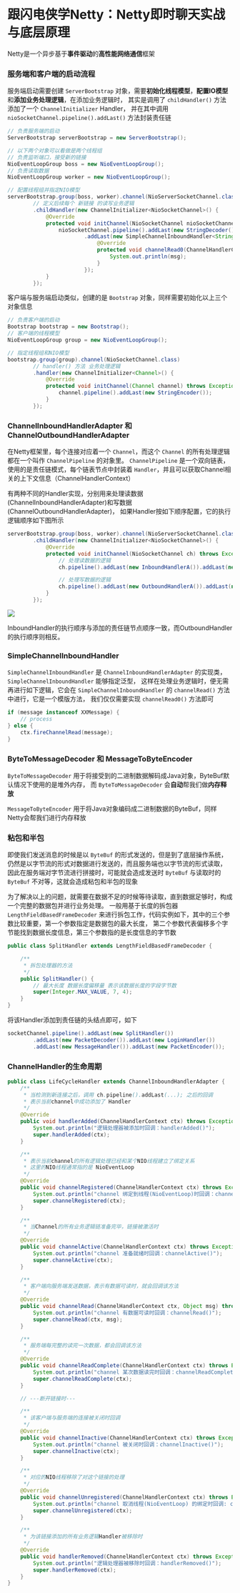 # 跟闪电侠学Netty：Netty即时聊天实战与底层原理

Netty是一个异步基于**事件驱动**的**高性能网络通信**框架

### 服务端和客户端的启动流程

服务端启动需要创建 `ServerBootstrap` 对象，需要**初始化线程模型**，**配置IO模型**和**添加业务处理逻辑**，在添加业务逻辑时，
其实是调用了 `childHandler()` 方法添加了一个 `ChannelInitializer` Handler，
并在其中调用 `nioSocketChannel.pipeline().addLast()` 方法封装责任链

```java
// 负责服务端的启动
ServerBootstrap serverBootstrap = new ServerBootstrap();

// 以下两个对象可以看做是两个线程组
// 负责监听端口，接受新的链接
NioEventLoopGroup boss = new NioEventLoopGroup();
// 负责读取数据
NioEventLoopGroup worker = new NioEventLoopGroup();

// 配置线程组并指定NIO模型
serverBootstrap.group(boss, worker).channel(NioServerSocketChannel.class)
        // 定义后续每个 新链接 的读写业务逻辑
        .childHandler(new ChannelInitializer<NioSocketChannel>() {
            @Override
            protected void initChannel(NioSocketChannel nioSocketChannel) throws Exception {
                nioSocketChannel.pipeline().addLast(new StringDecoder())
                        .addLast(new SimpleChannelInboundHandler<String>() {
                            @Override
                            protected void channelRead0(ChannelHandlerContext channelHandlerContext, String msg) throws Exception {
                                System.out.println(msg);
                            }
                        });
            }
        });
```

客户端与服务端启动类似，创建的是 `Bootstrap` 对象，同样需要初始化以上三个对象信息

```java
// 负责客户端的启动
Bootstrap bootstrap = new Bootstrap();
// 客户端的线程模型
NioEventLoopGroup group = new NioEventLoopGroup();

// 指定线程组和NIO模型
bootstrap.group(group).channel(NioSocketChannel.class)
        // handler() 方法 业务处理逻辑
        .handler(new ChannelInitializer<Channel>() {
            @Override
            protected void initChannel(Channel channel) throws Exception {
                channel.pipeline().addLast(new StringEncoder());
            }
        });
```

### ChannelInboundHandlerAdapter 和 ChannelOutboundHandlerAdapter

在Netty框架里，每个连接对应着一个 `Channel`，而这个 `Channel` 的所有处理逻辑都在一个叫作 `ChannelPipeline` 的对象里。
`ChannelPipeline` 是一个双向链表，使用的是责任链模式，每个链表节点中封装着 `Handler`，并且可以获取Channel相关的上下文信息（ChannelHandlerContext）

有两种不同的Handler实现，分别用来处理读数据(ChannelInboundHandlerAdapter)和写数据(ChannelOutboundHandlerAdapter)，
如果Handler按如下顺序配置，它的执行逻辑顺序如下图所示

```java
serverBootstrap.group(boss, worker).channel(NioServerSocketChannel.class)
        .childHandler(new ChannelInitializer<NioSocketChannel>() {
            @Override
            protected void initChannel(NioSocketChannel ch) throws Exception {
                // 处理读数据的逻辑
                ch.pipeline().addLast(new InboundHandlerA()).addLast(new InboundHandlerB());

                // 处理写数据的逻辑
                ch.pipeline().addLast(new OutboundHandlerA()).addLast(new OutboundHandlerB());
            }
        });
```

![](images/inoutbound.jpg)

InboundHandler的执行顺序与添加的责任链节点顺序一致，而OutboundHandler的执行顺序则相反。

### SimpleChannelInboundHandler

`SimpleChannelInboundHandler` 是 `ChannelInboundHandlerAdapter` 的实现类，`SimpleChannelInboundHandler` 能够指定泛型，
这样在处理业务逻辑时，便无需再进行如下逻辑，它会在 `SimpleChannelInboundHandler` 的 `channelRead()` 方法中进行，它是一个模版方法，
我们仅仅需要实现 `channelRead0()` 方法即可

```java
if (message instanceof XXMessage) {
    // process
} else {
    ctx.fireChannelRead(message);   
}
```

### ByteToMessageDecoder 和 MessageToByteEncoder

`ByteToMessageDecoder` 用于将接受到的二进制数据解码成Java对象，ByteBuf默认情况下使用的是堆外内存，
而 `ByteToMessageDecoder` 会**自动**帮我们做**内存释放**

`MessageToByteEncoder` 用于将Java对象编码成二进制数据的ByteBuf，同样Netty会帮我们进行内存释放

### 粘包和半包

即使我们发送消息的时候是以 `ByteBuf` 的形式发送的，但是到了底层操作系统，仍然是以字节流的形式对数据进行发送的，而且服务端也以字节流的形式读取，
因此在服务端对字节流进行拼接时，可能就会造成发送时 `ByteBuf` 与读取时的 `ByteBuf` 不对等，这就会造成粘包和半包的现象

为了解决以上的问题，就需要在数据不足的时候等待读取，直到数据足够时，构成一个完整的数据包并进行业务处理。
一般用基于长度的拆包器 `LengthFieldBasedFrameDecoder` 来进行拆包工作，代码实例如下，其中的三个参数比较重要，第一个参数指定是数据包的最大长度，
第二个参数代表偏移多个字节能找到数据长度信息，第三个参数指的是长度信息的字节数

```java
public class SplitHandler extends LengthFieldBasedFrameDecoder {

    /**
     * 拆包处理器的方法
     */
    public SplitHandler() {
        // 最大长度 数据长度偏移量 表示该数据长度的字段字节数
        super(Integer.MAX_VALUE, 7, 4);
    }
}
```

将该Handler添加到责任链的头结点即可，如下

```java
socketChannel.pipeline().addLast(new SplitHandler())
        .addLast(new PacketDecoder()).addLast(new LoginHandler())
        .addLast(new MessageHandler()).addLast(new PacketEncoder());
```

### ChannelHandler的生命周期

```java
public class LifeCycleHandler extends ChannelInboundHandlerAdapter {
    /**
     * 当检测到新连接之后，调用 ch.pipeline().addLast(...); 之后的回调
     * 表示当前channel中成功添加了 Handler
     */
    @Override
    public void handlerAdded(ChannelHandlerContext ctx) throws Exception {
        System.out.println("逻辑处理器被添加时回调：handlerAdded()");
        super.handlerAdded(ctx);
    }

    /**
     * 表示当前channel的所有逻辑处理已经和某个NIO线程建立了绑定关系
     * 这里的NIO线程通常指的是 NioEventLoop
     */
    @Override
    public void channelRegistered(ChannelHandlerContext ctx) throws Exception {
        System.out.println("channel 绑定到线程(NioEventLoop)时回调：channelRegistered()");
        super.channelRegistered(ctx);
    }

    /**
     * 当Channel的所有业务逻辑链准备完毕，链接被激活时
     */
    @Override
    public void channelActive(ChannelHandlerContext ctx) throws Exception {
        System.out.println("channel 准备就绪时回调：channelActive()");
        super.channelActive(ctx);
    }

    /**
     * 客户端向服务端发送数据，表示有数据可读时，就会回调该方法
     */
    @Override
    public void channelRead(ChannelHandlerContext ctx, Object msg) throws Exception {
        System.out.println("channel 有数据可读时回调：channelRead()");
        super.channelRead(ctx, msg);
    }

    /**
     * 服务端每完整的读完一次数据，都会回调该方法
     */
    @Override
    public void channelReadComplete(ChannelHandlerContext ctx) throws Exception {
        System.out.println("channel 某次数据读完时回调：channelReadComplete()");
        super.channelReadComplete(ctx);
    }

    // ---断开链接时---

    /**
     * 该客户端与服务端的连接被关闭时回调
     */
    @Override
    public void channelInactive(ChannelHandlerContext ctx) throws Exception {
        System.out.println("channel 被关闭时回调：channelInactive()");
        super.channelInactive(ctx);
    }

    /**
     * 对应的NIO线程移除了对这个链接的处理
     */
    @Override
    public void channelUnregistered(ChannelHandlerContext ctx) throws Exception {
        System.out.println("channel 取消线程(NioEventLoop) 的绑定时回调: channelUnregistered()");
        super.channelUnregistered(ctx);
    }

    /**
     * 为该链接添加的所有业务逻辑Handler被移除时
     */
    @Override
    public void handlerRemoved(ChannelHandlerContext ctx) throws Exception {
        System.out.println("逻辑处理器被移除时回调：handlerRemoved()");
        super.handlerRemoved(ctx);
    }
}
```